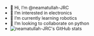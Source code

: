 - 👋 Hi, I’m @neamatullah-JRC
- 👀 I’m interested in electronics
- 🌱 I’m currently learning robotics
- 💞️ I’m looking to collaborate on python
- ![neamatullah-JRC's GitHub stats](https://github-readme-stats.vercel.app/api?username=neamatullah-JRC&show_icons=true&theme=radical)

<!---
neamatullah-JRC/neamatullah-JRC is a ✨ special ✨ repository because its `README.md` (this file) appears on your GitHub profile.
You can click the Preview link to take a look at your changes.
--->
